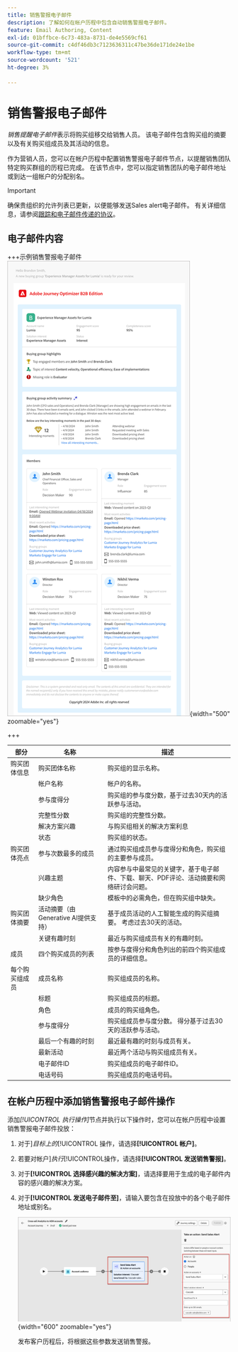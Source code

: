 ```yaml
---
title: 销售警报电子邮件
description: 了解如何在帐户历程中包含自动销售警报电子邮件。
feature: Email Authoring, Content
exl-id: 01bffbce-6c73-483a-8731-de4e5569cf61
source-git-commit: c4df46db3c7123636311c47be36de171de24e1be
workflow-type: tm+mt
source-wordcount: '521'
ht-degree: 3%

---
```


# 销售警报电子邮件

_销售提醒电子邮件_&#x200B;表示将购买组移交给销售人员。 该电子邮件包含购买组的摘要以及有关购买组成员及其活动的信息。

作为营销人员，您可以在帐户历程中配置销售警报电子邮件节点，以提醒销售团队特定购买群组的历程已完成。 在该节点中，您可以指定销售团队的电子邮件地址或到达一组帐户的分配别名。

>[!IMPORTANT]
>
>确保贵组织的允许列表已更新，以便能够发送Sales alert电子邮件。 有关详细信息，请参阅[跟踪和电子邮件传递的协议](../start/email-protocols.md)。

## 电子邮件内容

+++示例销售警报电子邮件
![使用默认模板的销售警报电子邮件示例](./assets/sales-alert-email-example.png){width="500" zoomable="yes"}

+++

| 部分 | 名称 | 描述 |
| - | ---- | ----------- |
| 购买团体信息 | 购买团体名称 | 购买组的显示名称。 |
|   | 帐户名称 | 帐户的名称。 |
|   | 参与度得分 | 购买组的参与度分数，基于过去30天内的活跃参与活动。 |
|   | 完整性分数 | 购买组的完整性分数。 |
|   | 解决方案兴趣 | 与购买组相关的解决方案利息 |
|   | 状态 | 购买组的状态。 |
| 购买团体亮点 | 参与次数最多的成员 | 通过购买组成员参与度得分和角色，购买组的主要参与成员。 |
|   | 兴趣主题 | 内容参与中最常见的关键字，基于电子邮件、下载、聊天、PDF评论、活动摘要和网络研讨会问题。 |
|   | 缺少角色 | 模板中的必需角色，但在购买组中缺失。 |
| 购买团体摘要 | 活动摘要（由Generative AI提供支持） | 基于成员活动的人工智能生成的购买组摘要。 考虑过去30天的活动。 |
|   | 关键有趣时刻 | 最近与购买组成员有关的有趣时刻。 |
| 成员 | 四个购买成员的列表 | 按参与度得分和角色列出的前四个购买组成员的详细信息。 |
| 每个购买组成员 | 成员名称 | 购买组成员的名称。 |
|   | 标题 | 购买组成员的标题。 |
|   | 角色 | 成员的购买组角色。 |
|   | 参与度得分 | 购买组成员参与度分数。 得分基于过去30天的活跃参与活动。 |
|   | 最后一个有趣的时刻 | 最近最有趣的时刻与成员有关。 |
|   | 最新活动 | 最近两个活动与购买组成员有关。 |
|   | 电子邮件ID | 购买组成员的电子邮件ID。 |
|   | 电话号码 | 购买组成员的电话号码。 |

## 在帐户历程中添加销售警报电子邮件操作

添加&#x200B;_[!UICONTROL 执行操作]_&#x200B;节点并执行以下操作时，您可以在帐户历程中设置销售警报电子邮件投放：

1. 对于&#x200B;]_目标上的_[!UICONTROL &#x200B;操作，请选择&#x200B;**[!UICONTROL 帐户]**。

1. 若要对帐户&#x200B;]_执行_[!UICONTROL &#x200B;操作，请选择&#x200B;**[!UICONTROL 发送销售警报]**。

1. 对于&#x200B;**[!UICONTROL 选择感兴趣的解决方案]**，请选择要用于生成的电子邮件内容的感兴趣的解决方案。

1. 对于&#x200B;**[!UICONTROL 发送电子邮件至]**，请输入要包含在投放中的各个电子邮件地址或别名。

   ![新建电子邮件对话框](assets/sales-alert-email-journey-node.png){width="600" zoomable="yes"}

   发布客户历程后，将根据这些参数发送销售警报。
